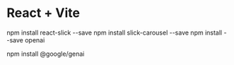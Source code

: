 # React + Vite

npm install react-slick --save
npm install slick-carousel --save
npm install --save openai

npm install @google/genai
